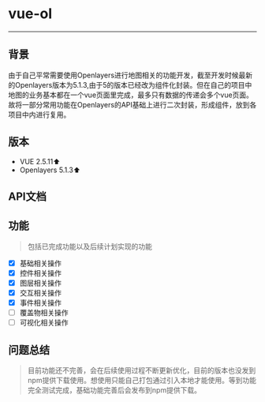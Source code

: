 # vue-ol

------

## 背景

​	由于自己平常需要使用Openlayers进行地图相关的功能开发，截至开发时候最新的Openlayers版本为5.1.3,由于5的版本已经改为组件化封装。但在自己的项目中地图的业务基本都在一个vue页面里完成，最多只有数据的传递会多个vue页面。故将一部分常用功能在Openlayers的API基础上进行二次封装，形成组件，放到各项目中内进行复用。



## 版本

- VUE 2.5.11:arrow_up:
- Openlayers 5.1.3:arrow_up:

## API文档



## 功能

> 包括已完成功能以及后续计划实现的功能

- [x] 基础相关操作
- [x] 控件相关操作
- [x] 图层相关操作
- [x] 交互相关操作
- [x] 事件相关操作
- [ ] 覆盖物相关操作
- [ ] 可视化相关操作

## 问题总结

> 目前功能还不完善，会在后续使用过程不断更新优化，目前的版本也没发到npm提供下载使用。想使用只能自己打包通过引入本地才能使用。等到功能完全测试完成，基础功能完善后会发布到npm提供下载。

